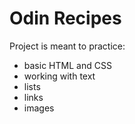 # Odin Recipes
Project is meant to practice:
- basic HTML and CSS
- working with text
- lists
- links
- images
